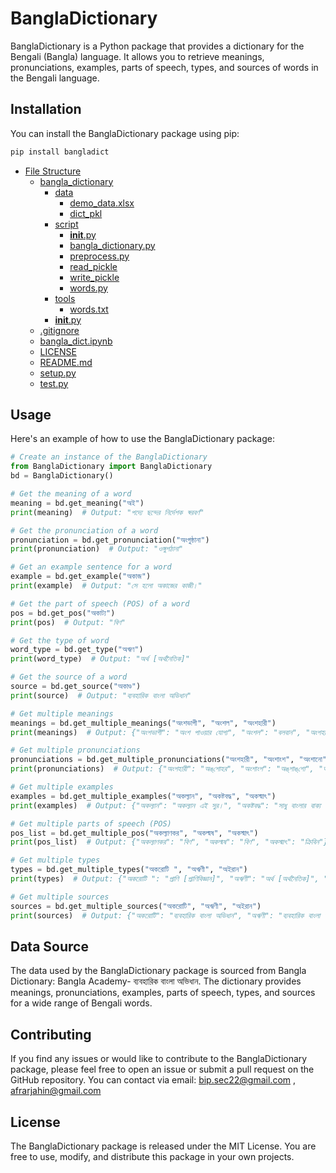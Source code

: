 # BanglaDictionary

BanglaDictionary is a Python package that provides a dictionary for the Bengali (Bangla) language. It allows you to retrieve meanings, pronunciations, examples, parts of speech, types, and sources of words in the Bengali language.

## Installation

You can install the BanglaDictionary package using pip:

```python
pip install bangladict
```

- [File Structure](#file-structure)
  - [bangla_dictionary](#bangla_dictionary)
    - [data](#data)
      - [demo_data.xlsx](#demo_data.xlsx)
      - [dict_pkl](#dict_pkl)
    - [script](#script)
      - [__init__.py](#__init__.py)
      - [bangla_dictionary.py](#bangla_dictionary.py)
      - [preprocess.py](#preprocess.py)
      - [read_pickle](#read_pickle)
      - [write_pickle](#write_pickle)
      - [words.py](#words.py)
    - [tools](#tools)
      - [words.txt](#words.txt)
    - [__init__.py](#__init__.py)
  - [.gitignore](#gitignore)
  - [bangla_dict.ipynb](#bangla_dict.ipynb)
  - [LICENSE](#LICENSE)
  - [README.md](#README.md)
  - [setup.py](#setup.py)
  - [test.py](#test.py)
## Usage

Here's an example of how to use the BanglaDictionary package:

```python
# Create an instance of the BanglaDictionary
from BanglaDictionary import BanglaDictionary
bd = BanglaDictionary()

# Get the meaning of a word
meaning = bd.get_meaning("অই")
print(meaning)  # Output: "পদ্যে ছন্দের নির্দেশক স্বরবর্ণ"

# Get the pronunciation of a word
pronunciation = bd.get_pronunciation("অংগুষ্ঠানা")
print(pronunciation)  # Output: "ওঙ্গুশঠানা"

# Get an example sentence for a word
example = bd.get_example("অকাজ")
print(example)  # Output: "সে হলো অকাজের কাজী।"

# Get the part of speech (POS) of a word
pos = bd.get_pos("অকাট্য")
print(pos)  # Output: "বিণ"

# Get the type of word
word_type = bd.get_type("অঋণ") 
print(word_type)  # Output: "অর্থ [অর্থনৈতিক]"

# Get the source of a word
source = bd.get_source("অকাণ্ড")
print(source)  # Output: "ব্যবহারিক বাংলা অভিধান" 

```

```python
# Get multiple meanings
meanings = bd.get_multiple_meanings("অংশভাগী", "অংশল", "অংশহারী")
print(meanings)  # Output: {"অংশভাগী": "অংশ পাওয়ার যোগ্য", "অংশল": "বলবান", "অংশহারী": "অংশলোপ"}

# Get multiple pronunciations
pronunciations = bd.get_multiple_pronunciations("অংশহারী", "অংশাংশ", "অংশানো")
print(pronunciations)  # Output: {"অংশহারী": "অঙ্‌শোহর", "অংশাংশ": "অঙ্‌শাঙ্‌শো", "অংশানো": "অঙ্‌শানো"}

# Get multiple examples
examples = bd.get_multiple_examples("অকল্যান", "অকষ্টবদ্ধ", "অকস্মাৎ")
print(examples)  # Output: {"অকল্যান": "অকল্যান এই সুর।", "অকষ্টবদ্ধ": "সাধু বাংলার বাক্য গঠন পদ্ধতি অকষ্টবদ্ধ।", "অকস্মাৎ": "ছেড়েছি সব অকস্মাতের আশা।"}

# Get multiple parts of speech (POS)
pos_list = bd.get_multiple_pos("অকল্যাণকর", "অকল্মষ", "অকস্মাৎ")
print(pos_list)  # Output: {"অকল্যাণকর": "বিণ", "অকল্মষ": "বিণ", "অকস্মাৎ": "ক্রিবিন"}

# Get multiple types
types = bd.get_multiple_types("অকরোটি ", "অঋণী", "অইরান")
print(types)  # Output: {"অকরোটি ": "প্রাণি [প্রাণিবিজ্ঞান]", "অঋণী": "অর্থ [অর্থনৈতিক]", "অইরান": "ফা. [ফারসি]"}

# Get multiple sources
sources = bd.get_multiple_sources("অকরোটি", "অঋণী", "অইরান")
print(sources)  # Output: {"অকরোটি": "ব্যবহারিক বাংলা অভিধান", "অঋণী": "ব্যবহারিক বাংলা অভিধান", "অইরান": "ব্যবহারিক বাংলা অভিধান"}
```


## Data Source

The data used by the BanglaDictionary package is sourced from Bangla Dictionary: Bangla Academy- ব্যবহারিক বাংলা অভিধান. The dictionary provides meanings, pronunciations, examples, parts of speech, types, and sources for a wide range of Bengali words.

## Contributing
If you find any issues or would like to contribute to the BanglaDictionary package, please feel free to open an issue or submit a pull request on the GitHub repository. You can contact via email: [bip.sec22@gmail.com](#bip.sec22@gmail.com) , [afrarjahin@gmail.com](#afrarjahin@gmail.com)


## License
The BanglaDictionary package is released under the MIT License. You are free to use, modify, and distribute this package in your own projects.
